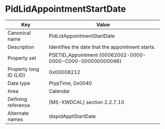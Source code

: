 # PidLidAppointmentStartDate

| Key | Value |
|---|---|
| Canonical name | PidLidAppointmentStartDate |
| Description | Identifies the date that the appointment starts. |
| Property set | PSETID_Appointment {00062002-0000-0000-C000-000000000046} |
| Property long ID (LID) | 0x00008212 |
| Data type | PtypTime, 0x0040 |
| Area | Calendar |
| Defining reference | [MS-XWDCAL] section 2.2.7.10 |
| Alternate names | dispidApptStartDate |
